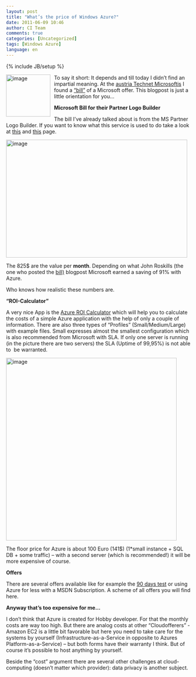 ```yaml
---
layout: post
title: "What’s the price of Windows Azure?"
date: 2011-06-09 10:46
author: CI Team
comments: true
categories: [Uncategorized]
tags: [Windows Azure]
language: en
---
```

{% include JB/setup %}


<p><img style="margin: 0px 10px 0px 0px" title="image" border="0" alt="image" align="left" src="{{BASE_PATH}}/assets/wp-images-de/image_thumb454.png" width="121" height="115" />To say it short: It depends and till today I didn’t find an impartial meaning. At the <a href="http://blogs.technet.com/b/austria/archive/2011/04/30/so-teuer-ist-windows-azure.aspx">austria Technet Microsoftis</a> I found a <a href="http://microsoftpartnernetwork.com/PartnerPerspective/Permalink/33#fbid=WIPWcUtDMf2">“bill”</a> of a Microsoft offer. This blogpost is just a little orientation for you…</p>  
  



<p><b>Microsoft Bill for their Partner Logo Builder </b></p>
<p>The bill I’ve already talked about is from the MS Partner Logo Builder. If you want to know what this service is used to do take a look at <a href="http://blogs.technet.com/b/austria/archive/2011/04/30/so-teuer-ist-windows-azure.aspx">this</a> and <a href="http://microsoftpartnernetwork.com/PartnerPerspective/Permalink/33#fbid=WIPWcUtDMf2">this</a> page. </p>  

<p><img style="background-image: none; border-right-width: 0px; padding-left: 0px; padding-right: 0px; border-top-width: 0px; border-bottom-width: 0px; border-left-width: 0px; padding-top: 0px" title="image" border="0" alt="image" src="{{BASE_PATH}}/assets/wp-images-de/image_thumb455.png" width="495" height="322" /></p>
<p>The 825$ are the value per <b>month</b>. Depending on what John Roskills (the one who posted the <a href="http://microsoftpartnernetwork.com/PartnerPerspective/Permalink/33#fbid=WIPWcUtDMf2">bill)</a> blogpost Microsoft earned a saving of 91% with Azure. </p>
<p>Who knows how realistic these numbers are.</p>  

<p><b>“ROI-Calculator”</b></p>
<p>A very nice App is the <a href="http://azureroi.cloudapp.net/">Azure ROI Calculator</a> which will help you to calculate the costs of a simple Azure application with the help of only a couple of information. There are also three types of “Profiles” (Small/Medium/Large) with example files. Small expresses almost the smallest configuration which is also recommended from Microsoft with SLA. If only one server is running (in the picture there are two servers) the SLA (Uptime of 99,95%) is not able to&#160; be warranted. </p>
<p><img style="background-image: none; border-right-width: 0px; padding-left: 0px; padding-right: 0px; border-top-width: 0px; border-bottom-width: 0px; border-left-width: 0px; padding-top: 0px" title="image" border="0" alt="image" src="{{BASE_PATH}}/assets/wp-images-de/image_thumb456.png" width="466" height="499" /></p>
<p>The floor price for Azure is about 100 Euro (141$) (1*small instance + SQL DB + some traffic) – with a second server (which is recommended!) it will be more expensive of course. </p>
<p><b>Offers</b></p>
<p>There are several offers available like for example the <a href="{{BASE_PATH}}/2011/05/02/try-out-windows-azure-90-days-for-free/">90 days test</a> or using Azure for less with a MSDN Subscription. A scheme of all offers you will find here.</p>
<p><b>Anyway that’s too expensive for me… </b></p>
<p>I don’t think that Azure is created for Hobby developer. For that the monthly costs are way too high. But there are analog costs at other “Cloudofferers” - Amazon EC2 is a little bit favorable but here you need to take care for the systems by yourself (Infrastructure-as-a-Service in opposite to Azures Platform-as-a-Service) – but both forms have their warranty I think. But of course it’s possible to host anything by yourself.</p>
<p>Beside the “cost” argument there are several other challenges at cloud-computing (doesn’t matter which provider): data privacy is another subject. </p>
